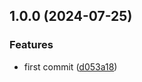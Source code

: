 ## 1.0.0 (2024-07-25)

### Features

* first commit ([d053a18](https://github.com/uclmbv/header/commit/d053a18ad1805ecccae6bbc97e2b3be4b9dc0e80))
